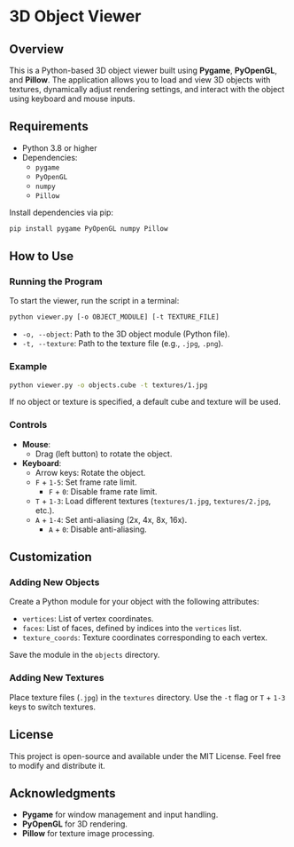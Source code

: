 
# 3D Object Viewer

## Overview

This is a Python-based 3D object viewer built using **Pygame**, **PyOpenGL**, and **Pillow**. The application allows you to load and view 3D objects with textures, dynamically adjust rendering settings, and interact with the object using keyboard and mouse inputs.

## Requirements

- Python 3.8 or higher
- Dependencies:
  - `pygame`
  - `PyOpenGL`
  - `numpy`
  - `Pillow`

Install dependencies via pip:

```bash
pip install pygame PyOpenGL numpy Pillow
```


## How to Use

### Running the Program

To start the viewer, run the script in a terminal:

```bash
python viewer.py [-o OBJECT_MODULE] [-t TEXTURE_FILE]
```

- `-o, --object`: Path to the 3D object module (Python file).
- `-t, --texture`: Path to the texture file (e.g., `.jpg`, `.png`).

### Example

```bash
python viewer.py -o objects.cube -t textures/1.jpg
```

If no object or texture is specified, a default cube and texture will be used.

### Controls

- **Mouse**:
  - Drag (left button) to rotate the object.
- **Keyboard**:
  - Arrow keys: Rotate the object.
  - `F` + `1-5`: Set frame rate limit.
    - `F` + `0`: Disable frame rate limit.
  - `T` + `1-3`: Load different textures (`textures/1.jpg`, `textures/2.jpg`, etc.).
  - `A` + `1-4`: Set anti-aliasing (2x, 4x, 8x, 16x).
    - `A` + `0`: Disable anti-aliasing.

## Customization

### Adding New Objects

Create a Python module for your object with the following attributes:

- `vertices`: List of vertex coordinates.
- `faces`: List of faces, defined by indices into the `vertices` list.
- `texture_coords`: Texture coordinates corresponding to each vertex.

Save the module in the `objects` directory.

### Adding New Textures

Place texture files (`.jpg`) in the `textures` directory. Use the `-t` flag or `T` + `1-3` keys to switch textures.

## License

This project is open-source and available under the MIT License. Feel free to modify and distribute it.

## Acknowledgments

- **Pygame** for window management and input handling.
- **PyOpenGL** for 3D rendering.
- **Pillow** for texture image processing.

